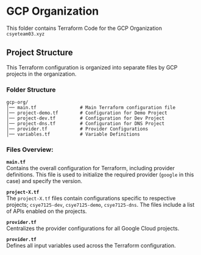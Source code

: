 # GCP Organization
This folder contains Terraform Code for the GCP Organization `csyeteam03.xyz`

## Project Structure

This Terraform configuration is organized into separate files by GCP projects in the organization.

### Folder Structure

```
gcp-org/
│── main.tf                # Main Terraform configuration file
│── project-demo.tf        # Configuration for Demo Project
│── project-dev.tf         # Configuration for Dev Project
│── project-dns.tf         # Configuration for DNS Project
│── provider.tf            # Provider Configurations
│── variables.tf           # Variable Definitions
```

### Files Overview:

**`main.tf`**  
   Contains the overall configuration for Terraform, including provider definitions. This file is used to initialize the required provider (`google` in this case) and specify the version.

**`project-X.tf`**  
   The `project-X.tf` files contain configurations specific to respective projects; `csye7125-dev`, `csye7125-demo`, `csye7125-dns`. The files include a list of APIs enabled on the projects.

**`provider.tf`**  
   Centralizes the provider configurations for all Google Cloud projects.

**`provider.tf`**  
    Defines all input variables used across the Terraform configuration.
